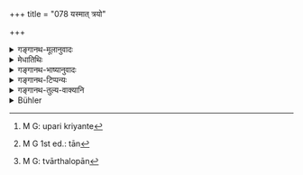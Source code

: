 +++
title = "078 यस्मात् त्रयो"

+++

<details><summary>गङ्गानथ-मूलानुवादः</summary>

Because men in all the three states are sustained by householders only, with knowledge and food, therefore the householder’s is the highest state.—(78)

samo bhūteṣu hiṃsānugrahayoḥ | anārambhī |
</details>

<details><summary>मेधातिथिः</summary>

**यस्मात् त्रयो ऽप्य् आश्रमिणो ज्ञानेन** वेदार्थव्याख्यानजन्येन **अन्नेन** च **धार्यन्त** उपक्रियन्ते[^१३८] **गृहस्थेन तस्माज् ज्येष्ठः** श्रेष्ठ **आश्रमो गृहम्** । गृहीति पाठे बहुव्रीहिः, गृहम् इति पाठे विशेषणसमासो ज्येष्ठाश्रम इति । अत्रापि गृहस्थैर् एवेत्य् औचित्यानुवादः, न वानप्रस्थादीनाम् अध्यापनादिप्रतिषेधः । वानप्रस्थस्य तावद् विहितम् एतत् "एतान्[^१३९] एव महायज्ञान् निर्वपेत्" (म्ध् ६.५) इति । प्रव्रजितस्य यद्य् अपि "समो भूतेषु हिंसानुग्रहयोः अनारम्भी" (ग्ध् ३.२४–२५) इत्य् अनुग्रहः प्रतिषिद्धस् तथापि वेदार्थव्याख्यानं भिक्षुशात्रे विहितम् । ज्ञानवैराग्यभावनाभ्यासातिशयविधानाच् च तयोर् नातिप्रयत्नो वेदार्थव्याख्याने । ब्रह्मचारिणस् स्वार्थलोपान्[^१४०] नाध्यापकत्वम्, भैक्षवृत्त्युपदेशाच् च कुतो ऽन्नदानम् । अतो गृहस्थानाम् एव प्रायेण तत्संभवाद् एवम् उक्तं गृहस्थैर् एव ॥ ३.६८ ॥


[^१४०]:
     M G: tvārthalopān


[^१३९]:
     M G 1st ed.: tān


[^१३८]:
     M G: upari kriyante
</details>

<details><summary>गङ्गानथ-भाष्यानुवादः</summary>

‘*Because men in all the three states are sustained*’—*i.e., helped*—‘*with knowledge*’—*i.e*., knowledge brought about by the expounding of the meaning of the Veda—‘*and food*,’ by the Householder,—therefore, ‘*the Householder’s state is the highest*’—best.

If we read ‘*gṛhī*’ for ‘*gṛham*,’ the compound ‘*jyeṣṭhāśramaḥ*’ should be expounded as a *Bahuvrīhi*; while with reading ‘*gṛham*’ it is
*Karmadhāraya*.

Here also the specification ‘*by Householders only*’ serves only to re-iterate what is right and proper, and it does not mean that persons in the state of the Recluse and others are not to do the work of teaching. In fact, for the Recluse the work of teaching has been specially enjoined in the verse—‘he should perforin these great sacrifices, etc.’ (below, 6. 5). As for the Renunciate, it is true that the according of any help to anybody has been prohibited by the rule—‘he should take no part in injuring or helping’ (*Gautama* 3. 24-25); but the expounding of the meaning of the Veda has been actually enjoined among the duties of the Mendicant. Further, for the Recluse and the Renunciate, much effort would not be needed in the expounding of the Veda, as they are required to cultivate a high degree of knowledge, dispassion, thought-power and practice. As for the Religious Student, the work of teaching would interfere with his own proper work (of study); and as for the gift of food, how could this be possible for him, when he himself has been advised to live on alms?

Thus, since it is for the Housholder alone that the two are generally possible, the text has used the phrase ‘*by Householders only*.’— (78)
</details>

<details><summary>गङ्गानथ-टिप्पन्यः</summary>

*Medhātithi* (P. 223, l.15) ‘*Hiṃsānugrahayoḥ*’—This refers to Gautama
3.24-25, where we read—

> samo bhūteṣu hiṃsānugrahayoḥ \| anārambhī \|

This verse is quoted in *Vīramitrodaya* (Āhnika, p. 457).
</details>

<details><summary>गङ्गानथ-तुल्य-वाक्यानि</summary>

*Dakṣa* (Vīramitrodaya-Āhnika, p. 456).—‘Because gods, men and animals
are supported by the householder, therefore is the householder the best
of all. The householder has been described as the source of the other
three stages; whenever he suffers, the other three suffer with
him;...... for this reason, the householder is to be guarded with due
effort, and should be honoured and worshipped by the king, as also by
the other three.’

*Bṛhaspati* (Do., p. 457).—‘In as much as it is from the householder
that proceed the birth, growth and maintenance of all the
life-stages,—he has been declared to be superior.’

*Vaśiṣṭha* (8.14.16).—‘It is the householder alone who offers
sacrifices; it is he alone who performs austerities; among all the
life-stages, that of the householder is the best; just as all rivers and
rivulets find their final rest in the ocean, so do persons in the
various stages of life find their haven in the householder; just as all
living beings keep alive under the protection of their mother, so do
they also live under the protection of the householder.’

*Viṣṇu* (59.27.29).—‘The religious student, the renunciate and the
recluse, all these derive their living from the householders......... It
is the householder alone who performs sacrifices; he alone performs
austerities; he alone makes gifts; hence is the householder the highest
of all. Sages, Pitṛs and Gods (,?) Elementals and Guests have
expectations from householders; hence alone is the householder the
highest of all.’

*Gautama* (3.1).—‘Of these, the householder is the source; the others
being unproductive.’

*Baudhāyana* (2.6.29).—‘The teachers have held to a single life-stage;
the others being unproductive.’
</details>

<details><summary>Bühler</summary>

078	Because men of the three (other) orders are daily supported by the householder with (gifts of) sacred knowledge and food, therefore (the order of) householders is the most excellent order.
</details>

